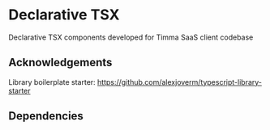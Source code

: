 # Declarative TSX

Declarative TSX components developed for Timma SaaS client codebase

## Acknowledgements

Library boilerplate starter: https://github.com/alexjoverm/typescript-library-starter

## Dependencies